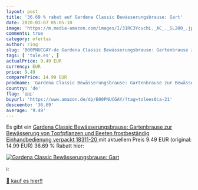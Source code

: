 ```yaml
---
layout: post
title: '36.69 % rabat auf Gardena Classic Bewässerungsbrause: Gart'
date: 2020-03-07 05:05:18
image: 'https://m.media-amazon.com/images/I/31RC3YcvchL._AC_._SL200_.jpg'
comments: true
category: ofertas
author: ring
slug: 'B00PNUCGAY-de Gardena Classic Bewässerungsbrause: Gartenbrause zur...'
tags: [ 'tole.es', ]
actualPrice: 9.49 EUR
currency: EUR
price: 9.49
comparePrice: 14.99 EUR
prodname: 'Gardena Classic Bewässerungsbrause: Gartenbrause zur Bewässerung von Topfpflanzen und Beeten  frostbeständig  Einhandbedienung  verpackt  18311-20 '
country: 'de'
flag: '🇩🇪'
buyurl: 'https://www.amazon.de/dp/B00PNUCGAY/?tag=tolees0ca-21'
descuento: '36.69'
average: '9.49'
---
```


Es gibt ein [Gardena Classic Bewässerungsbrause: Gartenbrause zur Bewässerung von Topfpflanzen und Beeten  frostbeständig  Einhandbedienung  verpackt  18311-20 ](https://www.amazon.de/dp/B00PNUCGAY/?tag=tolees0ca-21) mit aktuellem Preis 9.49 EUR (original: 14.99 EUR) 36.69 % Rabatt hier:

[![Gardena Classic Bewässerungsbrause: Gart](https://m.media-amazon.com/images/I/31RC3YcvchL._AC_._SL200_.jpg)](https://www.amazon.de/dp/B00PNUCGAY/?tag=tolees0ca-21)

ℹ️:


[🛒 kauf es hier!!](https://www.amazon.de/dp/B00PNUCGAY/?tag=tolees0ca-21)
